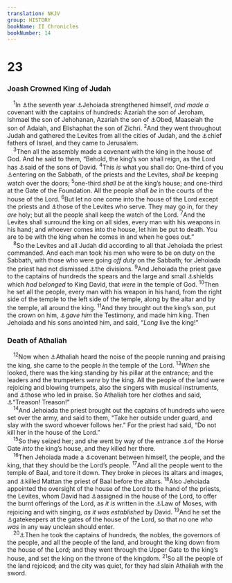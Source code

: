 ```yaml
---
translation: NKJV
group: HISTORY
bookName: II Chronicles 
bookNumber: 14
---
```


<div class="title"><h1>23</h1><h3>Joash Crowned King of Judah</h3></div>
<span class="verse 2su_23_1"> <sup>1</sup>In <a data-toggle="tooltip" data-placement="bottom" title="2 Kin. 11:4">⚓</a>the seventh year <a data-toggle="tooltip" data-placement="bottom" title="2 Kin. 12:2">⚓</a>Jehoiada strengthened himself, <i>and</i> <i>made</i> <i>a</i> covenant with the captains of hundreds: Azariah the son of Jeroham, Ishmael the son of Jehohanan, Azariah the son of <a data-toggle="tooltip" data-placement="bottom" title="1 Chr. 2:37, 38">⚓</a>Obed, Maaseiah the son of Adaiah, and Elishaphat the son of Zichri. </span>
<span class="verse 2su_23_2"><sup>2</sup>And they went throughout Judah and gathered the Levites from all the cities of Judah, and the <a data-toggle="tooltip" data-placement="bottom" title="Ezra 1:5">⚓</a>chief fathers of Israel, and they came to Jerusalem.<br/></span>
<span class="verse 2su_23_3"> <sup>3</sup>Then all the assembly made a covenant with the king in the house of God. And he said to them, “Behold, the king’s son shall reign, as the Lord has <a data-toggle="tooltip" data-placement="bottom" title="2 Sam. 7:12; 1 Kin. 2:4; 9:5; 2 Chr. 6:16; 7:18; 21:7">⚓</a>said of the sons of David. </span>
<span class="verse 2su_23_4"><sup>4</sup>This <i>is</i> what you shall do: One-third of you <a data-toggle="tooltip" data-placement="bottom" title="1 Chr. 9:25">⚓</a>entering on the Sabbath, of the priests and the Levites, <i>shall</i> <i>be</i> keeping watch over the doors; </span>
<span class="verse 2su_23_5"><sup>5</sup>one-third <i>shall</i> <i>be</i> at the king’s house; and one-third at the Gate of the Foundation. All the people <i>shall</i> <i>be</i> in the courts of the house of the Lord. </span>
<span class="verse 2su_23_6"><sup>6</sup>But let no one come into the house of the Lord except the priests and <a data-toggle="tooltip" data-placement="bottom" title="1 Chr. 23:28–32">⚓</a>those of the Levites who serve. They may go in, for they <i>are</i> holy; but all the people shall keep the watch of the Lord. </span>
<span class="verse 2su_23_7"><sup>7</sup>And the Levites shall surround the king on all sides, every man with his weapons in his hand; and whoever comes into the house, let him be put to death. You are to be with the king when he comes in and when he goes out.”<br/></span>
<span class="verse 2su_23_8"> <sup>8</sup>So the Levites and all Judah did according to all that Jehoiada the priest commanded. And each man took his men who were to be on duty on the Sabbath, with those who were going <i>off</i> <i>duty</i> on the Sabbath; for Jehoiada the priest had not dismissed <a data-toggle="tooltip" data-placement="bottom" title="1 Chr. 24:1–31">⚓</a>the divisions. </span>
<span class="verse 2su_23_9"><sup>9</sup>And Jehoiada the priest gave to the captains of hundreds the spears and the large and small <a data-toggle="tooltip" data-placement="bottom" title="2 Sam. 8:7">⚓</a>shields which <i>had</i> <i>belonged</i> to King David, that <i>were</i> in the temple of God. </span>
<span class="verse 2su_23_10"><sup>10</sup>Then he set all the people, every man with his weapon in his hand, from the right side of the temple to the left side of the temple, along by the altar and by the temple, all around the king. </span>
<span class="verse 2su_23_11"><sup>11</sup>And they brought out the king’s son, put the crown on him, <a data-toggle="tooltip" data-placement="bottom" title="Deut. 17:18">⚓</a><i>gave</i> <i>him</i> the Testimony, and made him king. Then Jehoiada and his sons anointed him, and said, “<i>Long</i> live the king!”<br/></span>
<div class="title"><h3>Death of Athaliah</h3></div>
<span class="verse 2su_23_12"> <sup>12</sup>Now when <a data-toggle="tooltip" data-placement="bottom" title="2 Chr. 22:10">⚓</a>Athaliah heard the noise of the people running and praising the king, she came to the people <i>in</i> the temple of the Lord. </span>
<span class="verse 2su_23_13"><sup>13</sup><i>When</i> she looked, there was the king standing by his pillar at the entrance; and the leaders and the trumpeters <i>were</i> by the king. All the people of the land were rejoicing and blowing trumpets, also the singers with musical instruments, and <a data-toggle="tooltip" data-placement="bottom" title="1 Chr. 25:6–8">⚓</a>those who led in praise. So Athaliah tore her clothes and said, <a data-toggle="tooltip" data-placement="bottom" title="2 Kin. 9:23">⚓</a>“Treason! Treason!”<br/></span>
<span class="verse 2su_23_14"> <sup>14</sup>And Jehoiada the priest brought out the captains of hundreds who were set over the army, and said to them, “Take her outside under guard, and slay with the sword whoever follows her.” For the priest had said, “Do not kill her in the house of the Lord.”<br/></span>
<span class="verse 2su_23_15"> <sup>15</sup>So they seized her; and she went by way of the entrance <a data-toggle="tooltip" data-placement="bottom" title="Neh. 3:28; Jer. 31:40">⚓</a>of the Horse Gate <i>into</i> the king’s house, and they killed her there.<br/></span>
<span class="verse 2su_23_16"> <sup>16</sup>Then Jehoiada made a <a data-toggle="tooltip" data-placement="bottom" title="Josh. 24:24, 25; 2 Chr. 15:12–15">⚓</a>covenant between himself, the people, and the king, that they should be the Lord’s people. </span>
<span class="verse 2su_23_17"><sup>17</sup>And all the people went to the temple of Baal, and tore it down. They broke in pieces its altars and images, and <a data-toggle="tooltip" data-placement="bottom" title="Deut. 13:6–9; 1 Kin. 18:40">⚓</a>killed Mattan the priest of Baal before the altars. </span>
<span class="verse 2su_23_18"><sup>18</sup>Also Jehoiada appointed the oversight of the house of the Lord to the hand of the priests, the Levites, whom David had <a data-toggle="tooltip" data-placement="bottom" title="1 Chr. 23:6, 30, 31; 24:1">⚓</a>assigned in the house of the Lord, to offer the burnt offerings of the Lord, as <i>it</i> <i>is</i> written in the <a data-toggle="tooltip" data-placement="bottom" title="Num. 28:2">⚓</a>Law of Moses, with rejoicing and with singing, <i>as</i> <i>it</i> <i>was</i> <i>established</i> by David. </span>
<span class="verse 2su_23_19"><sup>19</sup>And he set the <a data-toggle="tooltip" data-placement="bottom" title="1 Chr. 26:1–19">⚓</a>gatekeepers at the gates of the house of the Lord, so that no one <i>who</i> <i>was</i> in any way unclean should enter.<br/></span>
<span class="verse 2su_23_20"> <sup>20</sup><a data-toggle="tooltip" data-placement="bottom" title="1 Kin. 9:22; 2 Kin. 11:19">⚓</a>Then he took the captains of hundreds, the nobles, the governors of the people, and all the people of the land, and brought the king down from the house of the Lord; and they went through the Upper Gate to the king’s house, and set the king on the throne of the kingdom. </span>
<span class="verse 2su_23_21"><sup>21</sup>So all the people of the land rejoiced; and the city was quiet, for they had slain Athaliah with the sword.<br/></span>
